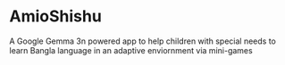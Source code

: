 # AmioShishu
A Google Gemma 3n powered app to help children with special needs to learn Bangla language in an adaptive enviornment via mini-games
